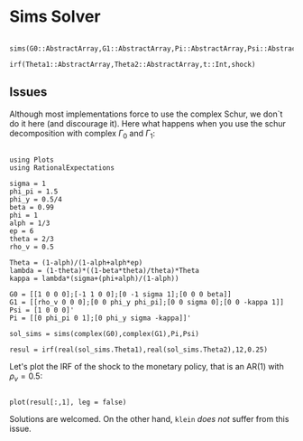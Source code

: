 # Sims Solver

```@docs

sims(G0::AbstractArray,G1::AbstractArray,Pi::AbstractArray,Psi::AbstractArray)

irf(Theta1::AbstractArray,Theta2::AbstractArray,t::Int,shock)
```

## Issues

Although most implementations force to use the complex Schur, we don`t do it here (and discourage it). Here what happens when you use the schur decomposition with complex $\Gamma_0$ and $\Gamma_1$:

```@example complex_er

using Plots
using RationalExpectations

sigma = 1
phi_pi = 1.5
phi_y = 0.5/4
beta = 0.99
phi = 1
alph = 1/3
ep = 6
theta = 2/3
rho_v = 0.5

Theta = (1-alph)/(1-alph+alph*ep)
lambda = (1-theta)*((1-beta*theta)/theta)*Theta
kappa = lambda*(sigma+(phi+alph)/(1-alph))

G0 = [[1 0 0 0];[-1 1 0 0];[0 -1 sigma 1];[0 0 0 beta]]
G1 = [[rho_v 0 0 0];[0 0 phi_y phi_pi];[0 0 sigma 0];[0 0 -kappa 1]]
Psi = [1 0 0 0]'
Pi = [[0 phi_pi 0 1];[0 phi_y sigma -kappa]]'

sol_sims = sims(complex(G0),complex(G1),Pi,Psi)

resul = irf(real(sol_sims.Theta1),real(sol_sims.Theta2),12,0.25)

```

Let's plot the IRF of the shock to the monetary policy, that is an AR(1) with $\rho_v = 0.5$:

```@example complex_er

plot(resul[:,1], leg = false)

```
Solutions are welcomed. On the other hand, `klein` _does not_ suffer from this issue.
